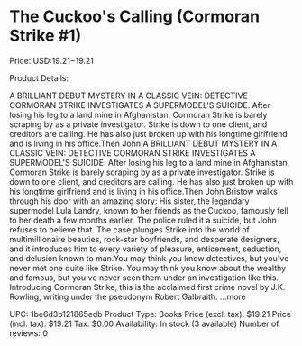 # The Cuckoo's Calling (Cormoran Strike #1)

Price: USD:$19.21-$19.21

Product Details:

A BRILLIANT DEBUT MYSTERY IN A CLASSIC VEIN: DETECTIVE CORMORAN STRIKE INVESTIGATES A SUPERMODEL'S SUICIDE. After losing his leg to a land mine in Afghanistan, Cormoran Strike is barely scraping by as a private investigator. Strike is down to one client, and creditors are calling. He has also just broken up with his longtime girlfriend and is living in his office.Then John A BRILLIANT DEBUT MYSTERY IN A CLASSIC VEIN: DETECTIVE CORMORAN STRIKE INVESTIGATES A SUPERMODEL'S SUICIDE. After losing his leg to a land mine in Afghanistan, Cormoran Strike is barely scraping by as a private investigator. Strike is down to one client, and creditors are calling. He has also just broken up with his longtime girlfriend and is living in his office.Then John Bristow walks through his door with an amazing story: His sister, the legendary supermodel Lula Landry, known to her friends as the Cuckoo, famously fell to her death a few months earlier. The police ruled it a suicide, but John refuses to believe that. The case plunges Strike into the world of multimillionaire beauties, rock-star boyfriends, and desperate designers, and it introduces him to every variety of pleasure, enticement, seduction, and delusion known to man.You may think you know detectives, but you've never met one quite like Strike. You may think you know about the wealthy and famous, but you've never seen them under an investigation like this. Introducing Cormoran Strike, this is the acclaimed first crime novel by J.K. Rowling, writing under the pseudonym Robert Galbraith. ...more

UPC: 1be6d3b121865edb
Product Type: Books
Price (excl. tax): $19.21
Price (incl. tax): $19.21
Tax: $0.00
Availability: In stock (3 available)
Number of reviews: 0